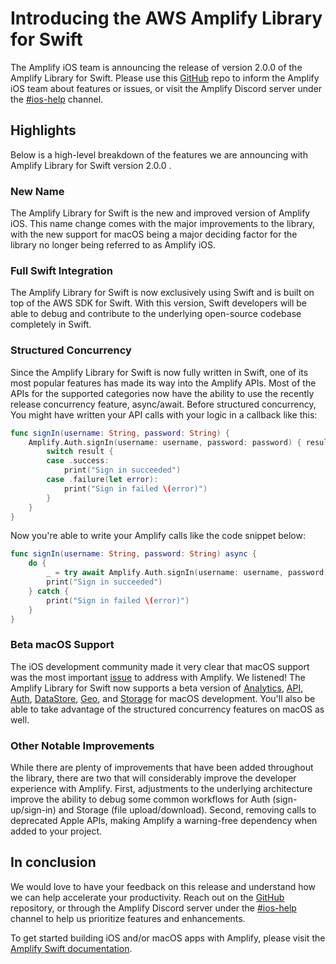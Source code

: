 # Introducing the AWS Amplify Library for Swift

The Amplify iOS team is announcing the release of version 2.0.0 of the Amplify Library for Swift. Please use this [GitHub](https://github.com/aws-amplify/amplify-ios) repo to inform the Amplify iOS team about features or issues, or visit the Amplify Discord server under the [#ios-help](https://discord.gg/X75bFSGagF) channel.

## Highlights
Below is a high-level breakdown of the features we are announcing with Amplify Library for Swift version 2.0.0 .

### New Name
The Amplify Library for Swift is the new and improved version of Amplify iOS. This name change comes with the major improvements to the library, with the new support for macOS being a major deciding factor for the library no longer being referred to as Amplify iOS.

### Full Swift Integration 
The Amplify Library for Swift is now exclusively using Swift and is built on top of the AWS SDK for Swift. With this version, Swift developers will be able to debug and contribute to the underlying open-source codebase completely in Swift.

### Structured Concurrency
Since the Amplify Library for Swift is now fully written in Swift, one of its most popular features has made its way into the Amplify APIs. Most of the APIs for the supported categories now have the ability to use the recently release concurrency feature, async/await. Before structured concurrency, You might have written your API calls with your logic in a callback like this:
```swift
func signIn(username: String, password: String) {
    Amplify.Auth.signIn(username: username, password: password) { result in
        switch result {
        case .success:
            print("Sign in succeeded")
        case .failure(let error):
            print("Sign in failed \(error)")
        }
    }
}
```

Now you're able to write your Amplify calls like the code snippet below:
```swift
func signIn(username: String, password: String) async {
    do {
        _ = try await Amplify.Auth.signIn(username: username, password: password)
        print("Sign in succeeded")
    } catch {
        print("Sign in failed \(error)")
    }
}
```

### Beta macOS Support
The iOS development community made it very clear that macOS support was the most important [issue](https://github.com/aws-amplify/amplify-ios/issues/1124) to address with Amplify. We listened! The Amplify Library for Swift now supports a beta version of [Analytics](https://docs.amplify.aws/lib/analytics/getting-started/q/platform/ios/), [API](https://docs.amplify.aws/lib/graphqlapi/getting-started/q/platform/ios/), [Auth](https://docs.amplify.aws/lib/auth/getting-started/q/platform/ios/), [DataStore](https://docs.amplify.aws/lib/datastore/getting-started/q/platform/ios/), [Geo](https://docs.amplify.aws/lib/geo/getting-started/q/platform/ios/), and [Storage](https://docs.amplify.aws/lib/storage/getting-started/q/platform/ios/) for macOS development. You'll also be able to take advantage of the structured concurrency features on macOS as well.

### Other Notable Improvements
While there are plenty of improvements that have been added throughout the library, there are two that will considerably improve the developer experience with Amplify. First, adjustments to the underlying architecture improve the ability to debug some common workflows for Auth (sign-up/sign-in) and Storage (file upload/download). Second, removing calls to deprecated Apple APIs, making Amplify a warning-free dependency when added to your project.

## In conclusion
We would love to have your feedback on this release and understand how we can help accelerate your productivity. Reach out on the [GitHub](https://github.com/aws-amplify/amplify-ios) repository, or through the Amplify Discord server under the [#ios-help](https://discord.gg/X75bFSGagF) channel to help us prioritize features and enhancements.

To get started building iOS and/or macOS apps with Amplify, please visit the [Amplify Swift documentation](https://docs.amplify.aws/start/q/integration/ios/).